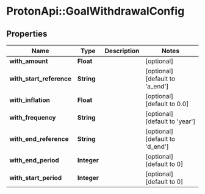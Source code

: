# ProtonApi::GoalWithdrawalConfig

## Properties
Name | Type | Description | Notes
------------ | ------------- | ------------- | -------------
**with_amount** | **Float** |  | [optional] 
**with_start_reference** | **String** |  | [optional] [default to &#39;a_end&#39;]
**with_inflation** | **Float** |  | [optional] [default to 0.0]
**with_frequency** | **String** |  | [optional] [default to &#39;year&#39;]
**with_end_reference** | **String** |  | [optional] [default to &#39;d_end&#39;]
**with_end_period** | **Integer** |  | [optional] [default to 0]
**with_start_period** | **Integer** |  | [optional] [default to 0]


